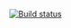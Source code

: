 [![Build status](https://ci.appveyor.com/api/projects/status/hstf2khxx26qjqqj?svg=true)](https://ci.appveyor.com/project/Orlov94/autohome2-2selenidecomplexelement)
